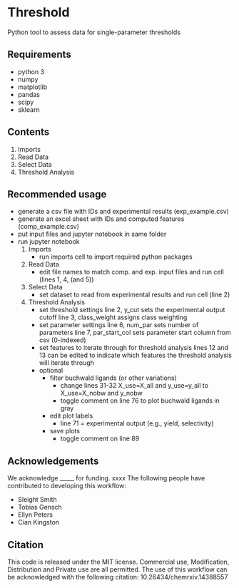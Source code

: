 # Threshold
Python tool to assess data for single-parameter thresholds

## Requirements
- python 3
- numpy
- matplotlib
- pandas
- scipy
- sklearn

## Contents
1. Imports
2. Read Data
3. Select Data
4. Threshold Analysis

## Recommended usage
- generate a csv file with IDs and experimental results (exp_example.csv)
- generate an excel sheet with IDs and computed features (comp_example.csv)
- put input files and jupyter notebook in same folder
- run jupyter notebook
	1. Imports
		- run imports cell to import required python packages
	2. Read Data
		- edit file names to match comp. and exp. input files and run cell
			(lines 1, 4, (and 5))
	3. Select Data
		- set dataset to read from experimental results and run cell
			(line 2)
	4. Threshold Analysis
		- set threshold settings 
			line 2, y_cut sets the experimental output cutoff
			line 3, class_weight assigns class weighting 
		- set parameter settings 
			line 6, num_par sets number of parameters
			line 7, par_start_col sets parameter start column from csv (0-indexed)
		- set features to iterate through for threshold analysis
			lines 12 and 13 can be edited to indicate which features the threshold analysis will iterate through
		- optional
			- filter buchwald ligands (or other variations)
				- change lines 31-32 X_use=X_all and y_use=y_all to X_use=X_nobw and y_nobw
				- toggle comment on line 76 to plot buchwald ligands in gray
			- edit plot labels
				- line 71 = experimental output (e.g., yield, selectivity)
			- save plots 
				- toggle comment on line 89
				
## Acknowledgements 
We acknowledge _____ for funding. xxxx
The following people have contributed to developing this workflow:
- Sleight Smith
- Tobias Gensch
- Ellyn Peters
- Cian Kingston

## Citation
This code is released under the MIT license. Commercial use, Modification, Distribution and Private use are all permitted. 
The use of this workflow can be acknowledged with the following citation: 10.26434/chemrxiv.14388557 
